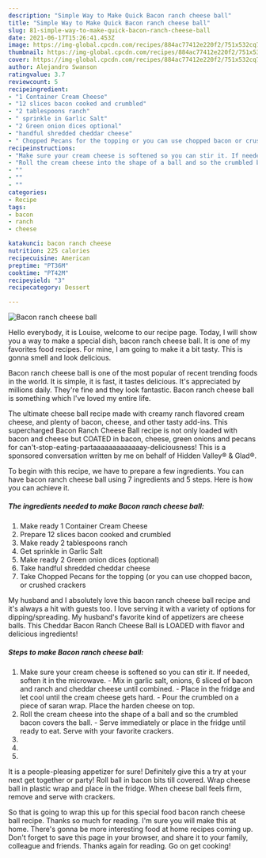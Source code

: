 ```yaml
---
description: "Simple Way to Make Quick Bacon ranch cheese ball"
title: "Simple Way to Make Quick Bacon ranch cheese ball"
slug: 81-simple-way-to-make-quick-bacon-ranch-cheese-ball
date: 2021-06-17T15:26:41.453Z
image: https://img-global.cpcdn.com/recipes/884ac77412e220f2/751x532cq70/bacon-ranch-cheese-ball-recipe-main-photo.jpg
thumbnail: https://img-global.cpcdn.com/recipes/884ac77412e220f2/751x532cq70/bacon-ranch-cheese-ball-recipe-main-photo.jpg
cover: https://img-global.cpcdn.com/recipes/884ac77412e220f2/751x532cq70/bacon-ranch-cheese-ball-recipe-main-photo.jpg
author: Alejandro Swanson
ratingvalue: 3.7
reviewcount: 5
recipeingredient:
- "1 Container Cream Cheese"
- "12 slices bacon cooked and crumbled"
- "2 tablespoons ranch"
- " sprinkle in Garlic Salt"
- "2 Green onion dices optional"
- "handful shredded cheddar cheese"
- " Chopped Pecans for the topping or you can use chopped bacon or crushed crackers"
recipeinstructions:
- "Make sure your cream cheese is softened so you can stir it. If needed, soften it in the microwave. Mix in garlic salt, onions, 6 sliced of bacon and ranch and cheddar cheese until combined. Place in the fridge and let cool until the cream cheese gets hard. Pour the crumbled on a piece of saran wrap. Place the harden cheese on top."
- "Roll the cream cheese into the shape of a ball and so the crumbled bacon covers the ball. Serve immediately or place in the fridge until ready to eat. Serve with your favorite crackers."
- ""
- ""
- ""
categories:
- Recipe
tags:
- bacon
- ranch
- cheese

katakunci: bacon ranch cheese 
nutrition: 225 calories
recipecuisine: American
preptime: "PT36M"
cooktime: "PT42M"
recipeyield: "3"
recipecategory: Dessert

---
```



![Bacon ranch cheese ball](https://img-global.cpcdn.com/recipes/884ac77412e220f2/751x532cq70/bacon-ranch-cheese-ball-recipe-main-photo.jpg)

Hello everybody, it is Louise, welcome to our recipe page. Today, I will show you a way to make a special dish, bacon ranch cheese ball. It is one of my favorites food recipes. For mine, I am going to make it a bit tasty. This is gonna smell and look delicious.

Bacon ranch cheese ball is one of the most popular of recent trending foods in the world. It is simple, it is fast, it tastes delicious. It's appreciated by millions daily. They're fine and they look fantastic. Bacon ranch cheese ball is something which I've loved my entire life.

The ultimate cheese ball recipe made with creamy ranch flavored cream cheese, and plenty of bacon, cheese, and other tasty add-ins. This supercharged Bacon Ranch Cheese Ball recipe is not only loaded with bacon and cheese but COATED in bacon, cheese, green onions and pecans for can&#39;t-stop-eating-partaaaaaaaaaaaaay-deliciousness! This is a sponsored conversation written by me on behalf of Hidden Valley® & Glad®.


To begin with this recipe, we have to prepare a few ingredients. You can have bacon ranch cheese ball using 7 ingredients and 5 steps. Here is how you can achieve it.

<!--inarticleads1-->

##### The ingredients needed to make Bacon ranch cheese ball:

1. Make ready 1 Container Cream Cheese
1. Prepare 12 slices bacon cooked and crumbled
1. Make ready 2 tablespoons ranch
1. Get  sprinkle in Garlic Salt
1. Make ready 2 Green onion dices (optional)
1. Take handful shredded cheddar cheese
1. Take  Chopped Pecans for the topping (or you can use chopped bacon, or crushed crackers


My husband and I absolutely love this bacon ranch cheese ball recipe and it&#39;s always a hit with guests too. I love serving it with a variety of options for dipping/spreading. My husband&#39;s favorite kind of appetizers are cheese balls. This Cheddar Bacon Ranch Cheese Ball is LOADED with flavor and delicious ingredients! 

<!--inarticleads2-->

##### Steps to make Bacon ranch cheese ball:

1. Make sure your cream cheese is softened so you can stir it. If needed, soften it in the microwave. - Mix in garlic salt, onions, 6 sliced of bacon and ranch and cheddar cheese until combined. - Place in the fridge and let cool until the cream cheese gets hard. - Pour the crumbled on a piece of saran wrap. Place the harden cheese on top.
1. Roll the cream cheese into the shape of a ball and so the crumbled bacon covers the ball. - Serve immediately or place in the fridge until ready to eat. Serve with your favorite crackers.
1. 
1. 
1. 


It is a people-pleasing appetizer for sure! Definitely give this a try at your next get together or party! Roll ball in bacon bits till covered. Wrap cheese ball in plastic wrap and place in the fridge. When cheese ball feels firm, remove and serve with crackers. 

So that is going to wrap this up for this special food bacon ranch cheese ball recipe. Thanks so much for reading. I'm sure you will make this at home. There's gonna be more interesting food at home recipes coming up. Don't forget to save this page in your browser, and share it to your family, colleague and friends. Thanks again for reading. Go on get cooking!
